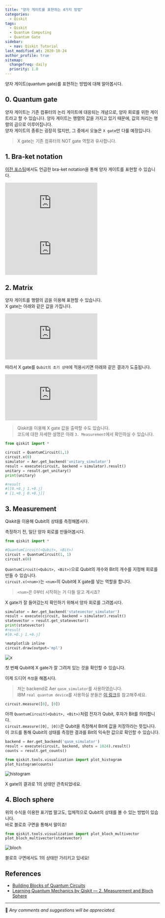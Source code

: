 ```yaml
---
title: "양자 게이트를 표현하는 4가지 방법"
categories:
  - Qiskit
tags:
  - Qiskit
  - Quantum Computing
  - Quantum Gate
sidebar:
  - nav: Qiskit Tutorial
last_modified_at: 2020-10-24
author_profile: true
sitemap:
  changefreq: daily
  priority: 1.0
---
```


양자 게이트(quantum gate)를 표현하는 방법에 대해 알아봅시다.

## 0. Quantum gate

양자 게이트는 기존 컴퓨터의 논리 게이트에 대응되는 개념으로, 양자 회로를 위한 게이트라고 할 수 있습니다.
양자 게이트는 행렬의 값을 가지고 있기 때문에, 값의 처리는 행렬의 곱으로 이루어집니다.<br/>
양자 게이트의 종류는 굉장히 많지만, 그 중에서 오늘은 `X gate`만 다룰 예정입니다.<br/>

> X gate는 기존 컴퓨터의 NOT gate 역할과 유사합니다.

## 1. Bra-ket notation

[이전 포스팅](https://tula3and.github.io/qiskit/before-qiskit-kor/)에서도 언급한 bra-ket notation을 통해 양자 게이트를 표현할 수 있습니다.<br/>

![bra1](https://latex.codecogs.com/gif.latex?%5Cfn_jvn%20X%7C0%3E%20%3D%20%7C1%3E)<br/>
![bra2](https://latex.codecogs.com/gif.latex?%5Cfn_jvn%20X%7C1%3E%20%3D%20%7C0%3E)

## 2. Matrix

양자 게이트를 행렬의 곱을 이용해 표현할 수 있습니다.<br/>
X gate는 아래와 같은 값을 가집니다.<br/>

![x](https://latex.codecogs.com/gif.latex?%5Cfn_jvn%20X%20%3D%20%5Cbegin%7Bbmatrix%7D%200%20%26%201%5C%5C%201%20%26%200%20%5Cend%7Bbmatrix%7D)<br/>

따라서 X gate를 `Qubit의 초기 상태`에 적용시키면 아래와 같은 결과가 도출됩니다.<br/>

![수식](https://latex.codecogs.com/gif.latex?%5Cfn_jvn%20X%7C0%3E%20%3D%20%5Cbegin%7Bbmatrix%7D%200%20%26%201%5C%5C%201%20%26%200%20%5Cend%7Bbmatrix%7D%5Cbegin%7Bbmatrix%7D%201%5C%5C%200%20%5Cend%7Bbmatrix%7D%20%3D%20%7C1%3E)

> Qiskit을 이용해 X gate 값을 출력할 수도 있습니다.<br/>
> 코드에 대한 자세한 설명은 아래 `3. Measurement`에서 확인하실 수 있습니다.

```python
from qiskit import *

circuit = QuantumCircuit(1,1)
circuit.x(0)
simulator = Aer.get_backend('unitary_simulator')
result = execute(circuit, backend = simulator).result()
unitary = result.get_unitary()
print(unitary)

#result
#[[0.+0.j 1.+0.j]
# [1.+0.j 0.+0.j]]
```

## 3. Measurement

Qiskit을 이용해 Qubit의 상태를 측정해봅시다.<br/>

측정하기 전, 일단 양자 회로를 만들어봅시다.<br/>

```python
from qiskit import *

#QuantumCircuit(<Qubit>, <Bit>)
circuit = QuantumCircuit(1, 1)
circuit.x(0)
```

`QuantumCircuit(<Qubit>, <Bit>)`으로 Qubit의 개수와 Bit의 개수를 지정해 회로를 만들 수 있습니다.<br/>
`circuit.x(<num>)`는 `<num>`의 Qubit에 X gate를 넣는 역할을 합니다.

> `<num>`은 0부터 시작하는 거 다들 알고 계시죠?

X gate가 잘 들어갔는지 확인하기 위해서 양자 회로를 그려봅시다.

```python
simulator = Aer.get_backend('statevector_simulator')
result = execute(circuit, backend = simulator).result()
statevector = result.get_statevector()
print(statevector)
#result
#[0.+0.j 1.+0.j]

%matplotlib inline
circuit.draw(output='mpl')
```

![x](https://user-images.githubusercontent.com/62553200/93731424-d82cb280-fc07-11ea-95d1-6ca409d6cf35.png)<br/>

첫 번째 Qubit에 X gate가 잘 그려져 있는 것을 확인할 수 있습니다.<br/>

이제 드디어 `측정`을 해봅시다.

> 저는 backend로 Aer `qasm_simulator`를 사용하였습니다.<br/>
> IBM `real quantum device`를 사용하실 분들은 [이 링크](https://github.com/tula3and/til/blob/master/Qiskit/Backend.md#backend)를 참고해주세요.<br/>

```python
circuit.measure([0], [0])
```

아까 `QuantumCircuit(<Qubit>, <Bit>)`처럼 전자가 Qubit, 후자가 Bit를 의미합니다.<br/>
`circuit.measure([0], [0])`은 Qubit을 측정해서 Bit에 값을 저장하라는 뜻입니다.<br/>
이 코드를 통해 Qubit의 상태를 측정한 결과를 Bit의 익숙한 값으로 확인할 수 있습니다.

```python
backend = Aer.get_backend('qasm_simulator')
result = execute(circuit, backend, shots = 1024).result()
counts = result.get_counts()

from qiskit.tools.visualization import plot_histogram
plot_histogram(counts)
```

![histogram](https://user-images.githubusercontent.com/62553200/93731755-5a69a680-fc09-11ea-87c0-cb40a2f0571d.png)

X gate의 결과로 1의 상태만 관측되었네요.

## 4. Bloch sphere

위의 수식을 이용한 표기법 말고도, 입체적으로 Qubit의 상태를 볼 수 있는 방법이 있습니다.<br/>
바로 블로흐 구면을 통해서 말이죠!

```python
from qiskit.tools.visualization import plot_bloch_multivector
plot_bloch_multivector(statevector)
```

![bloch](https://user-images.githubusercontent.com/62553200/93731893-188d3000-fc0a-11ea-819d-e747fe64868f.png)

블로흐 구면에서도 1의 상태만 가리키고 있네요!

## References

- [Building Blocks of Quantum Circuits](https://www.youtube.com/watch?v=tBnWG_95F9c)
- [Learning Quantum Mechanics by Qiskit — 2. Measurement and Bloch Sphere](https://medium.com/@sophy.shin/learning-quantum-mechanics-by-qiskit-2-measurement-and-bloch-sphere-35f78f86933a)

---

💬 _Any comments and suggestions will be appreciated._
